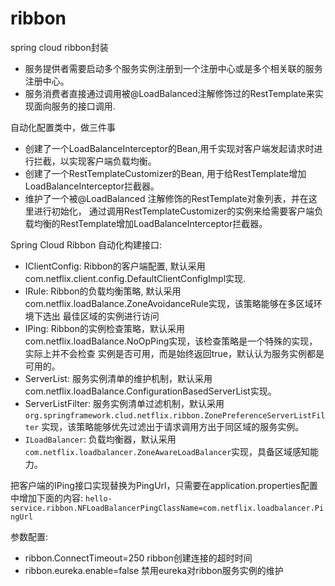 ribbon
======

spring cloud ribbon封装
* 服务提供者需要启动多个服务实例注册到一个注册中心或是多个相关联的服务注册中心。
* 服务消费者直接通过调用被@LoadBalanced注解修饰过的RestTemplate来实现面向服务的接口调用.

自动化配置类中，做三件事
* 创建了一个LoadBalanceInterceptor的Bean,用千实现对客户端发起请求时进行拦截，以实现客户端负载均衡。
* 创建了一个RestTemplateCustomizer的Bean, 用于给RestTemplate增加LoadBalanceInterceptor拦截器。
* 维护了一个被@LoadBalanced 注解修饰的RestTemplate对象列表，并在这里进行初始化，
通过调用RestTemplateCustomizer的实例来给需要客户端负载均衡的RestTemplate增加LoadBalanceInterceptor拦截器。


Spring Cloud Ribbon 自动化构建接口:
* IClientConfig: Ribbon的客户端配置, 默认采用 com.netflix.client.config.DefaultClientConfigImpl实现.
* IRule: Ribbon的负载均衡策略, 默认采用 com.netflix.loadBalance.ZoneAvoidanceRule实现，该策略能够在多区域环境下选出
最佳区域的实例进行访问
* IPing: Ribbon的实例检查策略，默认采用 com.netflix.loadBalance.NoOpPing实现，该检查策略是一个特殊的实现，实际上并不会检查
实例是否可用，而是始终返回true，默认认为服务实例都是可用的。
* ServerList<Server>: 服务实例清单的维护机制，默认采用 com.netflix.loadBalance.ConfigurationBasedServerList实现。
* ServerListFilter<Server>: 服务实例清单过滤机制，默认采用`org.springframework.clud.netflix.ribbon.ZonePreferenceServerListFilter`
实现，该策略能够优先过滤出于请求调用方出于同区域的服务实例。
* `ILoadBalancer`: 负载均衡器，默认采用 `com.netflix.loadbalancer.ZoneAwareLoadBalancer`实现，具备区域感知能力。

把客户端的IPing接口实现替换为PingUrl，只需要在application.properties配置中增加下面的内容:
`hello-service.ribbon.NFLoadBalancerPingClassName=com.netflix.loadbalancer.PingUrl`

参数配置:
* ribbon.ConnectTimeout=250 ribbon创建连接的超时时间
* ribbon.eureka.enable=false 禁用eureka对ribbon服务实例的维护
